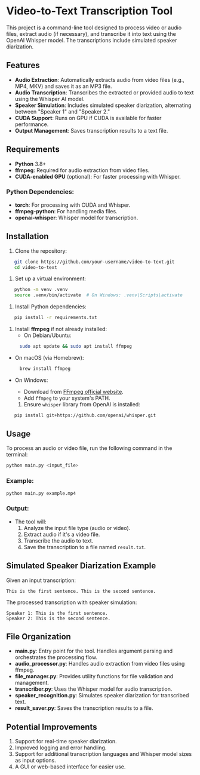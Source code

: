 # Video-to-Text Transcription Tool

This project is a command-line tool designed to process video or audio files, extract audio (if necessary), and transcribe it into text using the OpenAI Whisper model. The transcriptions include
simulated speaker diarization.

## Features

- **Audio Extraction**: Automatically extracts audio from video files (e.g., MP4, MKV) and saves it as an MP3 file.
- **Audio Transcription**: Transcribes the extracted or provided audio to text using the Whisper AI model.
- **Speaker Simulation**: Includes simulated speaker diarization, alternating between "Speaker 1" and "Speaker 2."
- **CUDA Support**: Runs on GPU if CUDA is available for faster performance.
- **Output Management**: Saves transcription results to a text file.

## Requirements

- **Python** 3.8+
- **ffmpeg**: Required for audio extraction from video files.
- **CUDA-enabled GPU** (optional): For faster processing with Whisper.

### Python Dependencies:

- **torch**: For processing with CUDA and Whisper.
- **ffmpeg-python**: For handling media files.
- **openai-whisper**: Whisper model for transcription.

## Installation

1. Clone the repository:

``` bash
   git clone https://github.com/your-username/video-to-text.git
   cd video-to-text
```

1. Set up a virtual environment:

``` bash
   python -m venv .venv
   source .venv/bin/activate  # On Windows: .venv\Scripts\activate
```

1. Install Python dependencies:

``` bash
   pip install -r requirements.txt
```

1. Install **ffmpeg** if not already installed:
    - On Debian/Ubuntu:

``` bash
     sudo apt update && sudo apt install ffmpeg
```

- On macOS (via Homebrew):

``` bash
     brew install ffmpeg
```

- On Windows:
    - Download from [FFmpeg official website](https://ffmpeg.org/download.html).
    - Add `ffmpeg` to your system's PATH.

    1. Ensure `whisper` library from OpenAI is installed:

``` bash
   pip install git+https://github.com/openai/whisper.git
```

## Usage

To process an audio or video file, run the following command in the terminal:

``` bash
python main.py <input_file>
```

### Example:

``` bash
python main.py example.mp4
```

### Output:

- The tool will:
    1. Analyze the input file type (audio or video).
    2. Extract audio if it's a video file.
    3. Transcribe the audio to text.
    4. Save the transcription to a file named `result.txt`.

## Simulated Speaker Diarization Example

Given an input transcription:

``` text
This is the first sentence. This is the second sentence.
```

The processed transcription with speaker simulation:

``` text
Speaker 1: This is the first sentence.
Speaker 2: This is the second sentence.
```

## File Organization

- **main.py**: Entry point for the tool. Handles argument parsing and orchestrates the processing flow.
- **audio_processor.py**: Handles audio extraction from video files using ffmpeg.
- **file_manager.py**: Provides utility functions for file validation and management.
- **transcriber.py**: Uses the Whisper model for audio transcription.
- **speaker_recognition.py**: Simulates speaker diarization for transcribed text.
- **result_saver.py**: Saves the transcription results to a file.

## Potential Improvements

1. Support for real-time speaker diarization.
2. Improved logging and error handling.
3. Support for additional transcription languages and Whisper model sizes as input options.
4. A GUI or web-based interface for easier use.
